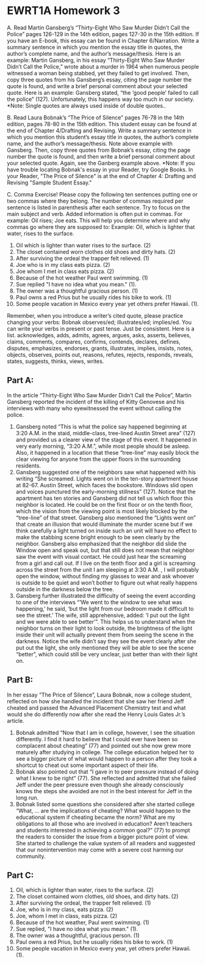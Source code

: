 # EWRT1A Homework 3

A. Read Martin Gansberg’s “Thirty-Eight Who Saw Murder Didn’t Call the Police” pages 126-129 in the 14th edition, pages 127-30 in the 15th edition. If you have an E-book, this essay can be found in Chapter 6/Narration.  Write a summary sentence in which you mention the essay title in quotes, the author’s complete name, and the author’s message/thesis.
Here is an example:  Martin Gansberg, in his essay “Thirty-Eight Who Saw Murder Didn’t Call the Police,” wrote about a murder in 1964 when numerous people witnessed a woman being stabbed, yet they failed to get involved.
Then, copy three quotes from his Gansberg’s essay, citing the page number the quote is found, and write a brief personal comment about your selected quote.
Here is an example: Gansberg stated, “the ‘good people’ failed to call the police” (127). Unfortunately, this happens way too much in our society.
*Note: Single quotes are always used inside of double quotes..

B. Read Laura Bobnak’s “The Price of Silence” pages 76-78 in the 14th edition, pages 78-80 in the 15th edition. This student essay can be found at the end of Chapter 4/Drafting and Revising.  Write a summary sentence in which you mention this student’s essay title in quotes, the author’s complete name, and the author’s message/thesis. Note above example with Gansberg.
Then, copy three quotes from Bobnak’s essay, citing the page number the quote is found, and then write a brief personal comment about your selected quote. Again, see the Ganberg example above.  *Note:  If you have trouble locating Bobnak's essay in your Reader, try Google Books.    In your Reader, "The Price of Silence" is at the end of Chapter 4: Drafting and Revising "Sample Student Essay." 

C.  Comma Exercise!  Please copy the following ten sentences putting one or two commas where they belong.  The number of commas required per sentence is listed in parenthesis after each sentence. Try to focus on the main subject and verb.  Added information is often put in commas.  For example: Oil rises;  Joe eats.  This will help you determine where and why commas go where they are supposed to: 
Example:  Oil, which is lighter that water, rises to the surface.
1. Oil which is lighter than water rises to the surface. (2)
2. The closet contained worn clothes old shoes and dirty hats.   (2)
3. After surviving the ordeal the trapper felt relieved.  (1)
4. Joe who is in my class eats pizza.  (2)
5. Joe whom I met in class eats pizza.  (2)
6. Because of the hot weather Paul went swimming.   (1)
7. Sue replied "I have no idea what you mean."  (1).
8. The owner was a thoughtful gracious person.  (1)
9. Paul owns a red Prius but he usually rides his bike  to work.  (1)
10.  Some people vacation in Mexico every year yet others prefer Hawaii.  (1).

Remember, when you introduce a writer’s cited quote, please practice changing your verbs: Bobnak observes/ed; illustrates/ed; implies/ed. You can write your verbs in present or past tense. Just be consistent. Here is a list.
acknowledges, adds, admits, agrees, argues, asks, asserts, believes, claims, comments, compares, confirms, contends, declares, defines, disputes, emphasizes, endorses, grants, illustrates, implies, insists, notes, objects, observes, points out, reasons, refutes, rejects, responds, reveals, states, suggests, thinks, views, writes.

## Part A:
In the article “Thirty-Eight Who Saw Murder Didn’t Call the Police”, Martin Gansberg reported the incident of the killing of Kitty Genovese and his interviews with many who eyewitnessed the event without calling the police.  
1. Gansberg noted “This is what the police say happened beginning at 3:20 A.M.  in the staid, middle-cIass, tree-lined Austin Street area” (127) and provided us a clearer view of the stage of this event. It happened in very early morning, “3:20 A.M.”, while most people should be asleep. Also, it happened in a location that these “tree-line” may easily block the clear viewing for anyone from the upper floors in the surrounding residents. 
1. Gansberg suggested one of the neighbors saw what happened with his writing “She screamed. Lights went on in the ten-story apartment house at 82-67. Austin Street, which faces the bookstore. Windows slid open and voices punctured the early-morning stillness” (127). Notice that the apartment has ten stories and Gansberg did not tell us which floor this neighbor is located. He could be on the first floor or on the tenth floor, which the vision from the viewing point is most likely blocked by the “tree-line” of that street. Gansberg also mentioned the “Lights went on” that create an illusion that would illuminate the murder scene but if we think carefully a light turned on inside such an unit will have no effect to make the stabbing scene bright enough to be seen clearly by the neighbor. Gansberg also emphasized that the neighbor did slide the Window open and speak out, but that still does not mean that neighbor saw the event with visual contact. He could just hear the screaming from a girl and call out. If I live on the tenth floor and a girl is screaming across the street from the unit I am sleeping at 3:30 A.M. , I will probably open the window, without finding my glasses  to wear and ask whoever is outside to be quiet and won’t bother to figure out what really happens outside in the darkness below the tree. 
1. Gansberg further illustrated the difficulty of seeing the event according to one of the interviews “‘We went to the window to see what was happening,’ he said, ‘but the light from our bedroom made it difficult to see the street.’ The wife, still apprehensive, added: ‘I put out the light and we were able to see better’”. This helps us to understand when the neighbor turns on their light to look outside, the brightness of the light inside their unit will actually prevent them from seeing the scene in the darkness. Notice the wife didn’t say they see the event clearly after she put out the light, she only mentioned they will be able to see the scene “better”, which could still be very unclear, just better than with their light on.

## Part B:

In her essay “The Price of Silence”, Laura Bobnak, now a college student, reflected on how she handled the incident that she saw her friend Jeff cheated and passed the Advanced Placement Chemistry test and what would she do differently now after she read the Henry Louis Gates Jr.’s article. 
1. Bobnak admitted “Now that I am in college, however, I see the situation differently. I find it hard to believe that I could ever have been so complacent about cheating” (77) and pointed out she now grew more maturely after studying in college. The college education helped her to see a bigger picture of what would happen to a person after they took a shortcut to cheat out some important aspect of their life.
1. Bobnak also pointed out that “I gave in to peer pressure instead of doing what I knew to be right” (77). She reflected and admitted that she failed Jeff under the peer pressure even though she already consciously knows the steps she avoided are not in the best interest for Jeff in the long run. 
1. Bobnak listed some questions she considered after she started college “What, … are the implications of cheating? What would happen to the educational system if cheating became the norm? What are my obligations to all those who are involved in education? Aren’t teachers and students interested in achieving a common goal?” (77) to prompt the readers to consider the issue from a bigger picture point of view. She started to challenge the value system of all readers and suggested that our nonintervention may come with a severe cost harming our community. 

## Part C:
1. Oil, which is lighter than water, rises to the surface. (2)
2. The closet contained worn clothes, old shoes, and dirty hats.   (2)
3. After surviving the ordeal, the trapper felt relieved.  (1)
4. Joe, who is in my class, eats pizza.  (2)
5. Joe, whom I met in class, eats pizza.  (2)
6. Because of the hot weather, Paul went swimming.   (1)
7. Sue replied, "I have no idea what you mean."  (1).
8. The owner was a thoughtful, gracious person.  (1)
9. Paul owns a red Prius, but he usually rides his bike  to work.  (1)
10.  Some people vacation in Mexico every year, yet others prefer Hawaii.  (1).

